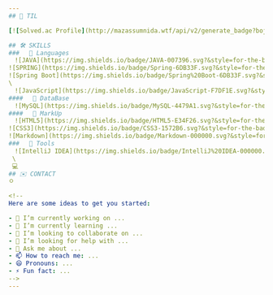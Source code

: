 ```yaml
---
## 📌 TIL

[![Solved.ac Profile](http://mazassumnida.wtf/api/v2/generate_badge?boj=dongr5102)](https://solved.ac/dongr5102/)

## 🛠️ SKILLS
### 　🔨 Languages
　![JAVA](https://img.shields.io/badge/JAVA-007396.svg?&style=for-the-badge&logo=Buy%20Me%20A%20Coffee&logoColor=white)
![SPRING](https://img.shields.io/badge/Spring-6DB33F.svg?&style=for-the-badge&logo=Spring&logoColor=white)
![Spring Boot](https://img.shields.io/badge/Spring%20Boot-6DB33F.svg?&style=for-the-badge&logo=Spring%20Boot&logoColor=white)
\
　![JavaScript](https://img.shields.io/badge/JavaScript-F7DF1E.svg?&style=for-the-badge&logo=JavaScript&logoColor=white)
#### 　💾 DataBase
　![MySQL](https://img.shields.io/badge/MySQL-4479A1.svg?&style=for-the-badge&logo=MySQL&logoColor=white)
#### 　🎨 MarkUp
　![HTML5](https://img.shields.io/badge/HTML5-E34F26.svg?&style=for-the-badge&logo=HTML5&logoColor=white)
![CSS3](https://img.shields.io/badge/CSS3-1572B6.svg?&style=for-the-badge&logo=CSS3&logoColor=white)
![Markdown](https://img.shields.io/badge/Markdown-000000.svg?&style=for-the-badge&logo=Markdown&logoColor=white)
### 　🔧 Tools
　![IntelliJ IDEA](https://img.shields.io/badge/IntelliJ%20IDEA-000000.svg?&style=for-the-badge&logo=IntelliJ%20IDEA&logoColor=white)
 \
 💻
## ✉️ CONTACT
ㅇ

<!--
Here are some ideas to get you started:

- 🔭 I’m currently working on ...
- 🌱 I’m currently learning ...
- 👯 I’m looking to collaborate on ...
- 🤔 I’m looking for help with ...
- 💬 Ask me about ...
- 📫 How to reach me: ...
- 😄 Pronouns: ...
- ⚡ Fun fact: ...
-->
---
```


